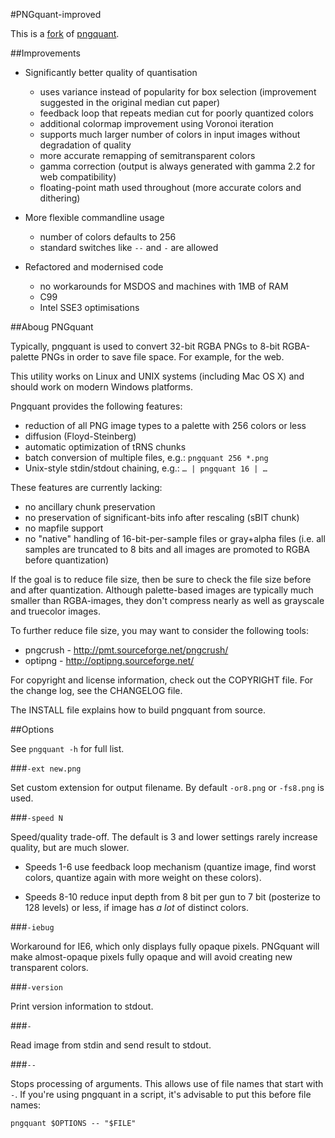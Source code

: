 #PNGquant-improved

This is a [fork](http://pornel.net/pngquant) of [pngquant](http://www.libpng.org/pub/png/apps/pngquant.html).

##Improvements

* Significantly better quality of quantisation

  - uses variance instead of popularity for box selection (improvement suggested in the original median cut paper)
  - feedback loop that repeats median cut for poorly quantized colors
  - additional colormap improvement using Voronoi iteration
  - supports much larger number of colors in input images without degradation of quality
  - more accurate remapping of semitransparent colors
  - gamma correction (output is always generated with gamma 2.2 for web compatibility)
  - floating-point math used throughout (more accurate colors and dithering)

* More flexible commandline usage

  - number of colors defaults to 256
  - standard switches like `--` and `-` are allowed

* Refactored and modernised code

  - no workarounds for MSDOS and machines with 1MB of RAM
  - C99
  - Intel SSE3 optimisations

##Aboug PNGquant

Typically, pngquant is used to convert 32-bit RGBA PNGs to 8-bit RGBA-palette
PNGs in order to save file space. For example, for the web.

This utility works on Linux and UNIX systems (including Mac OS X) and should
work on modern Windows platforms.

Pngquant provides the following features:

- reduction of all PNG image types to a palette with 256 colors or less
- diffusion (Floyd-Steinberg)
- automatic optimization of tRNS chunks
- batch conversion of multiple files, e.g.: `pngquant 256 *.png`
- Unix-style stdin/stdout chaining, e.g.: `… | pngquant 16 | …`

These features are currently lacking:

- no ancillary chunk preservation
- no preservation of significant-bits info after rescaling (sBIT chunk)
- no mapfile support
- no "native" handling of 16-bit-per-sample files or gray+alpha files
  (i.e. all samples are truncated to 8 bits and all images are promoted
  to RGBA before quantization)

If the goal is to reduce file size, then be sure to check the file size before
and after quantization. Although palette-based images are typically much smaller
than RGBA-images, they don't compress nearly as well as grayscale and truecolor
images.

To further reduce file size, you may want to consider the following tools:

- pngcrush - http://pmt.sourceforge.net/pngcrush/
- optipng  - http://optipng.sourceforge.net/

For copyright and license information, check out the COPYRIGHT file. For the
change log, see the CHANGELOG file.

The INSTALL file explains how to build pngquant from source.

##Options

See `pngquant -h` for full list.

###`-ext new.png`

Set custom extension for output filename. By default `-or8.png` or `-fs8.png` is used.

###`-speed N`

Speed/quality trade-off. The default is 3 and lower settings rarely increase quality, but are much slower.

- Speeds 1-6 use feedback loop mechanism (quantize image, find worst colors, quantize again with more weight on these colors).

- Speeds 8-10 reduce input depth from 8 bit per gun to 7 bit (posterize to 128 levels) or less, if image has *a lot* of distinct colors.

###`-iebug`

Workaround for IE6, which only displays fully opaque pixels. PNGquant will make almost-opaque pixels fully opaque and will avoid creating new transparent colors.

###`-version`

Print version information to stdout.

###`-`

Read image from stdin and send result to stdout.

###`--`

Stops processing of arguments. This allows use of file names that start with `-`. If you're using pngquant in a script, it's advisable to put this before file names:

    pngquant $OPTIONS -- "$FILE"


